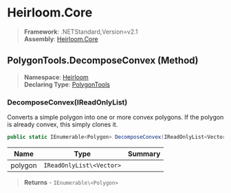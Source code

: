 # Heirloom.Core

> **Framework**: .NETStandard,Version=v2.1  
> **Assembly**: [Heirloom.Core][0]

## PolygonTools.DecomposeConvex (Method)

> **Namespace**: [Heirloom][0]  
> **Declaring Type**: [PolygonTools][1]

### DecomposeConvex(IReadOnlyList<Vector>)

Converts a simple polygon into one or more convex polygons. If the polygon is already convex, this simply clones it.

```cs
public static IEnumerable<Polygon> DecomposeConvex(IReadOnlyList<Vector> polygon)
```

| Name    | Type                     | Summary |
|---------|--------------------------|---------|
| polygon | `IReadOnlyList\<Vector>` |         |

> **Returns** - `IEnumerable\<Polygon>`

[0]: ../../../Heirloom.Core.md
[1]: ../PolygonTools.md
